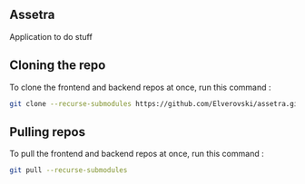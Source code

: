 ## Assetra
Application to do stuff

## Cloning the repo
To clone the frontend and backend repos at once, run this command : 

```bash
git clone --recurse-submodules https://github.com/Elverovski/assetra.git 
```

## Pulling repos
To pull the frontend and backend repos at once, run this command : 

```bash
git pull --recurse-submodules 
```